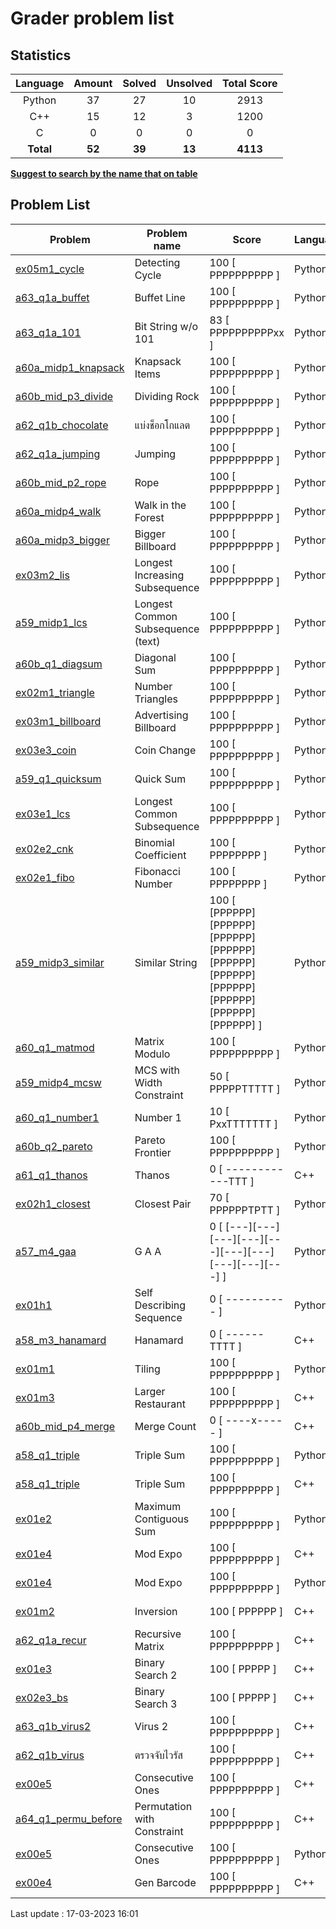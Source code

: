 # Grader problem list
## Statistics

| Language | Amount | Solved | Unsolved | Total Score
| :---: | :---: | :---: | :---: | :---: |
| Python | 37 | 27 | 10 | 2913 |
| C++ | 15 | 12 | 3 | 1200 |
| C | 0 | 0 | 0 | 0 |
| **Total** | **52**|**39** | **13**| **4113** |

<u>**Suggest to search by the name that on table**</u>

## Problem List

| Problem | Problem name| Score | Language | Last modified |
|---------|-------------|-------|----------|---------------|
| [ex05m1_cycle](ex05m1_cycle.py) | Detecting Cycle | 100 [ PPPPPPPPPP ] | Python | 15:58:42 |
| [a63_q1a_buffet](a63_q1a_buffet.py) | Buffet Line | 100 [ PPPPPPPPPP ] | Python | 26/02/23 19:54:35 |
| [a63_q1a_101](a63_q1a_101.py) | Bit String w/o 101 | 83 [ PPPPPPPPPPxx ] | Python | 26/02/23 16:30:57 |
| [a60a_midp1_knapsack](a60a_midp1_knapsack.py) | Knapsack Items | 100 [ PPPPPPPPPP ] | Python | 25/02/23 20:37:54 |
| [a60b_mid_p3_divide](a60b_mid_p3_divide.py) | Dividing Rock | 100 [ PPPPPPPPPP ] | Python | 25/02/23 17:22:21 |
| [a62_q1b_chocolate](a62_q1b_chocolate.py) | แบ่งช็อกโกแลต | 100 [ PPPPPPPPPP ] | Python | 25/02/23 16:56:49 |
| [a62_q1a_jumping](a62_q1a_jumping.py) | Jumping | 100 [ PPPPPPPPPP ] | Python | 25/02/23 16:39:54 |
| [a60b_mid_p2_rope](a60b_mid_p2_rope.py) | Rope | 100 [ PPPPPPPPPP ] | Python | 24/02/23 12:49:15 |
| [a60a_midp4_walk](a60a_midp4_walk.py) | Walk in the Forest | 100 [ PPPPPPPPPP ] | Python | 23/02/23 19:51:16 |
| [a60a_midp3_bigger](a60a_midp3_bigger.py) | Bigger Billboard | 100 [ PPPPPPPPPP ] | Python | 23/02/23 19:41:45 |
| [ex03m2_lis](ex03m2_lis.py) | Longest Increasing Subsequence | 100 [ PPPPPPPPPP ] | Python | 23/02/23 19:11:21 |
| [a59_midp1_lcs](a59_midp1_lcs.py) | Longest Common Subsequence (text) | 100 [ PPPPPPPPPP ] | Python | 23/02/23 17:30:48 |
| [a60b_q1_diagsum](a60b_q1_diagsum.py) | Diagonal Sum | 100 [ PPPPPPPPPP ] | Python | 22/02/23 21:55:46 |
| [ex02m1_triangle](ex02m1_triangle.py) | Number Triangles | 100 [ PPPPPPPPPP ] | Python | 22/02/23 21:31:28 |
| [ex03m1_billboard](ex03m1_billboard.py) | Advertising Billboard | 100 [ PPPPPPPPPP ] | Python | 22/02/23 16:59:08 |
| [ex03e3_coin](ex03e3_coin.py) | Coin Change | 100 [ PPPPPPPPPP ] | Python | 22/02/23 11:29:09 |
| [a59_q1_quicksum](a59_q1_quicksum.py) | Quick Sum | 100 [ PPPPPPPPPP ] | Python | 21/02/23 15:14:30 |
| [ex03e1_lcs](ex03e1_lcs.py) | Longest Common Subsequence | 100 [ PPPPPPPPPP ] | Python | 20/02/23 10:55:51 |
| [ex02e2_cnk](ex02e2_cnk.py) | Binomial Coefficient | 100 [ PPPPPPPP ] | Python | 15/02/23 15:24:48 |
| [ex02e1_fibo](ex02e1_fibo.py) | Fibonacci Number | 100 [ PPPPPPPP ] | Python | 15/02/23 13:06:24 |
| [a59_midp3_similar](a59_midp3_similar.py) | Similar String | 100 [ [PPPPPP][PPPPPP][PPPPPP][PPPPPP][PPPPPP][PPPPPP][PPPPPP][PPPPPP][PPPPPP][PPPPPP] ] | Python | 12/02/23 20:48:39 |
| [a60_q1_matmod](a60_q1_matmod.py) | Matrix Modulo | 100 [ PPPPPPPPPP ] | Python | 12/02/23 20:40:55 |
| [a59_midp4_mcsw](a59_midp4_mcsw.py) | MCS with Width Constraint | 50 [ PPPPPTTTTT ] | Python | 12/02/23 14:44:07 |
| [a60_q1_number1](a60_q1_number1.py) | Number 1 | 10 [ PxxTTTTTTT ] | Python | 12/02/23 14:31:42 |
| [a60b_q2_pareto](a60b_q2_pareto.py) | Pareto Frontier | 100 [ PPPPPPPPPP ] | Python | 12/02/23 14:15:42 |
| [a61_q1_thanos](a61_q1_thanos.cpp) | Thanos | 0 [ ------------TTT ] | C++ | 12/02/23 14:06:04 |
| [ex02h1_closest](ex02h1_closest.py) | Closest Pair | 70 [ PPPPPPTPTT ] | Python | 10/02/23 14:37:30 |
| [a57_m4_gaa](a57_m4_gaa.py) | G A A | 0 [ [---][---][---][---][---][---][---][---][---][---] ] | Python | 12/02/23 15:21:20 |
| [ex01h1](ex01h1.py) | Self Describing Sequence | 0 [ ---------- ] | Python | 12/02/23 15:21:54 |
| [a58_m3_hanamard](a58_m3_hanamard.cpp) | Hanamard | 0 [ ------TTTT ] | C++ | 12/02/23 15:20:26 |
| [ex01m1](ex01m1.py) | Tiling | 100 [ PPPPPPPPPP ] | Python | 01/02/23 17:33:53 |
| [ex01m3](ex01m3.cpp) | Larger Restaurant | 100 [ PPPPPPPPPP ] | C++ | 01/02/23 15:28:48 |
| [a60b_mid_p4_merge](a60b_mid_p4_merge.cpp) | Merge Count | 0 [ ----x----- ] | C++ | 01/02/23 14:36:40 |
| [a58_q1_triple](a58_q1_triple.py) | Triple Sum | 100 [ PPPPPPPPPP ] | Python | 01/02/23 14:22:01 |
| [a58_q1_triple](a58_q1_triple.cpp) | Triple Sum | 100 [ PPPPPPPPPP ] | C++ | 01/02/23 14:22:01 |
| [ex01e2](ex01e2.py) | Maximum Contiguous Sum | 100 [ PPPPPPPPPP ] | Python | 30/01/23 14:36:06 |
| [ex01e4](ex01e4.cpp) | Mod Expo | 100 [ PPPPPPPPPP ] | C++ | 30/01/23 14:22:33 |
| [ex01e4](ex01e4.py) | Mod Expo | 100 [ PPPPPPPPPP ] | Python | 30/01/23 14:22:33 |
| [ex01m2](ex01m2.cpp) | Inversion | 100 [ PPPPPP ] | C++ | 26/02/23 15:44:35 |
| [a62_q1a_recur](a62_q1a_recur.cpp) | Recursive Matrix | 100 [ PPPPPPPPPP ] | C++ | 30/01/23 13:40:37 |
| [ex01e3](ex01e3.cpp) | Binary Search 2 | 100 [ PPPPP ] | C++ | 30/01/23 12:58:19 |
| [ex02e3_bs](ex02e3_bs.cpp) | Binary Search 3 | 100 [ PPPPP ] | C++ | 26/01/23 16:38:08 |
| [a63_q1b_virus2](a63_q1b_virus2.cpp) | Virus 2 | 100 [ PPPPPPPPPP ] | C++ | 26/01/23 09:59:50 |
| [a62_q1b_virus](a62_q1b_virus.cpp) | ตรวจจับไวรัส | 100 [ PPPPPPPPPP ] | C++ | 19/01/23 16:41:19 |
| [ex00e5](ex00e5.cpp) | Consecutive Ones | 100 [ PPPPPPPPPP ] | C++ | 19/01/23 10:06:06 |
| [a64_q1_permu_before](a64_q1_permu_before.cpp) | Permutation with Constraint | 100 [ PPPPPPPPPP ] | C++ | 19/01/23 11:39:20 |
| [ex00e5](ex00e5.py) | Consecutive Ones | 100 [ PPPPPPPPPP ] | Python | 19/01/23 10:06:06 |
| [ex00e4](ex00e4.cpp) | Gen Barcode | 100 [ PPPPPPPPPP ] | C++ | 19/01/23 09:55:48 |

Last update : 17-03-2023 16:01
